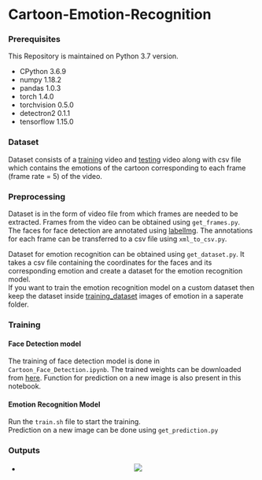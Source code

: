 # Cartoon-Emotion-Recognition

### Prerequisites

This Repository is maintained on Python 3.7 version.

  - CPython  3.6.9
  - numpy  1.18.2
  - pandas  1.0.3
  - torch  1.4.0
  - torchvision  0.5.0
  - detectron2  0.1.1
  - tensorflow  1.15.0


### Dataset

Dataset consists of a [training](Data) video and [testing](Data) video along with csv file which contains the emotions of the cartoon corresponding to each frame (frame rate = 5) of the video.

### Preprocessing

Dataset is in the form of video file from which frames are needed to be extracted. Frames from the video can be obtained using `get_frames.py`.           
The faces for face detection are annotated using [labelImg](https://github.com/tzutalin/labelImg). The annotations for each frame can be transferred to a csv file using `xml_to_csv.py`.  
   
Dataset for emotion recognition can be obtained using `get_dataset.py`. It takes a csv file containing the coordinates for the faces and its corresponding emotion and create a dataset for the emotion recognition model.   
If you want to train the emotion recognition model on a custom dataset then keep the dataset inside  [training_dataset](Emotion_Recognition/training_dataset) images of emotion in a saperate folder.

### Training 
#### Face Detection model

The training of face detection model is done in `Cartoon_Face_Detection.ipynb`. The trained weights can be downloaded from [here](something). Function for prediction on a new image is also present in this notebook.

#### Emotion Recognition Model
Run the `train.sh` file to start the training.    
Prediction on a new image can be done using `get_prediction.py`  


### Outputs

- <p align="center"> <img src="238.jpg"/> </p>


